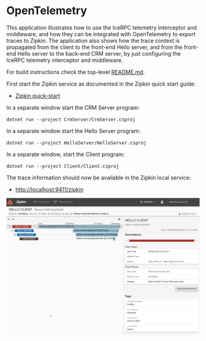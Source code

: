 # OpenTelemetry

This application illustrates how to use the IceRPC telemetry interceptor and middleware, and how they can be integrated
with OpenTelemetry to export traces to Zipkin. The application also shows how the trace context is propagated from the
client to the front-end Hello server, and from the front-end Hello server to the back-end CRM server, by just configuring
the IceRPC telemetry interceptor and middleware.

For build instructions check the top-level [README.md](../../README.md).

First start the Zipkin service as documented in the Zipkin quick start guide:

- [Zipkin quick-start](https://zipkin.io/pages/quickstart.html)

In a separate window start the CRM Server program:

```shell
dotnet run --project CrmServer/CrmServer.csproj
```

In a separate window start the Hello Server program:

```shell
dotnet run --project HelloServer/HelloServer.csproj
```

In a separate window, start the Client program:

```shell
dotnet run --project Client/Client.csproj
```

The trace information should now be available in the Zipkin local service:

- <http://localhost:9411/zipkin>

![Zipkin](./zipkin.png)

